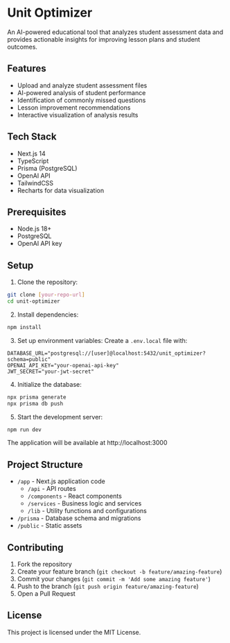 # Unit Optimizer

An AI-powered educational tool that analyzes student assessment data and provides actionable insights for improving lesson plans and student outcomes.

## Features

- Upload and analyze student assessment files
- AI-powered analysis of student performance
- Identification of commonly missed questions
- Lesson improvement recommendations
- Interactive visualization of analysis results

## Tech Stack

- Next.js 14
- TypeScript
- Prisma (PostgreSQL)
- OpenAI API
- TailwindCSS
- Recharts for data visualization

## Prerequisites

- Node.js 18+
- PostgreSQL
- OpenAI API key

## Setup

1. Clone the repository:
```bash
git clone [your-repo-url]
cd unit-optimizer
```

2. Install dependencies:
```bash
npm install
```

3. Set up environment variables:
Create a `.env.local` file with:
```
DATABASE_URL="postgresql://[user]@localhost:5432/unit_optimizer?schema=public"
OPENAI_API_KEY="your-openai-api-key"
JWT_SECRET="your-jwt-secret"
```

4. Initialize the database:
```bash
npx prisma generate
npx prisma db push
```

5. Start the development server:
```bash
npm run dev
```

The application will be available at http://localhost:3000

## Project Structure

- `/app` - Next.js application code
  - `/api` - API routes
  - `/components` - React components
  - `/services` - Business logic and services
  - `/lib` - Utility functions and configurations
- `/prisma` - Database schema and migrations
- `/public` - Static assets

## Contributing

1. Fork the repository
2. Create your feature branch (`git checkout -b feature/amazing-feature`)
3. Commit your changes (`git commit -m 'Add some amazing feature'`)
4. Push to the branch (`git push origin feature/amazing-feature`)
5. Open a Pull Request

## License

This project is licensed under the MIT License. 